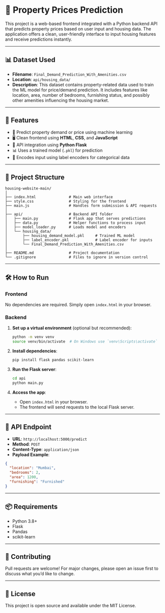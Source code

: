 
# 🏡 Property Prices Prediction

This project is a web-based frontend integrated with a Python backend API that predicts property prices based on user input and housing data. The application offers a clean, user-friendly interface to input housing features and receive predictions instantly.

---
## 📊 Dataset Used

- **Filename**: `Final_Demand_Prediction_With_Amenities.csv`
- **Location**: `api/housing_data/`
- **Description**: This dataset contains property-related data used to train the ML model for price/demand prediction. It includes features like location, area, number of bedrooms, furnishing status, and possibly other amenities influencing the housing market.

---

## 🚀 Features

- 🎯 Predict property demand or price using machine learning
- 🖥️ Clean frontend using **HTML**, **CSS**, and **JavaScript**
- 🔗 API integration using **Python Flask**
- 📊 Uses a trained model (`.pkl`) for prediction
- 🧠 Encodes input using label encoders for categorical data

---

## 📂 Project Structure

```
housing-website-main/
│
├── index.html               # Main web interface
├── style.css                # Styling for the frontend
├── main.js                  # Handles form submission & API requests
│
├── api/                     # Backend API folder
│   ├── main.py              # Flask app that serves predictions
│   ├── data.py              # Helper functions to process input
│   ├── model_loader.py      # Loads model and encoders
│   └── housing_data/
│       ├── housing_demand_model.pkl     # Trained ML model
│       ├── label_encoder.pkl            # Label encoder for inputs
│       └── Final_Demand_Prediction_With_Amenities.csv
│
├── README.md                # Project documentation
└── .gitignore               # Files to ignore in version control
```

---

## 🛠️ How to Run

### Frontend
No dependencies are required. Simply open `index.html` in your browser.

### Backend

1. **Set up a virtual environment** (optional but recommended):
   ```bash
   python -m venv venv
   source venv/bin/activate  # On Windows use `venv\Scripts\activate`
   ```

2. **Install dependencies**:
   ```bash
   pip install flask pandas scikit-learn
   ```

3. **Run the Flask server**:
   ```bash
   cd api
   python main.py
   ```

4. **Access the app**:
   - Open `index.html` in your browser.
   - The frontend will send requests to the local Flask server.

---

## 📡 API Endpoint

- **URL**: `http://localhost:5000/predict`
- **Method**: `POST`
- **Content-Type**: `application/json`
- **Payload Example**:
```json
{
  "location": "Mumbai",
  "bedrooms": 2,
  "area": 1200,
  "furnishing": "Furnished"
}
```

---

## 📦 Requirements

- Python 3.8+
- Flask
- Pandas
- scikit-learn

---

## 🤝 Contributing

Pull requests are welcome! For major changes, please open an issue first to discuss what you’d like to change.

---

## 📃 License

This project is open source and available under the MIT License.
